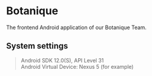 # Botanique
The frontend Android application of our Botanique Team.

## System settings

> Android SDK 12.0(S), API Level 31  
> Android Virtual Device: Nexus 5 (for example)

